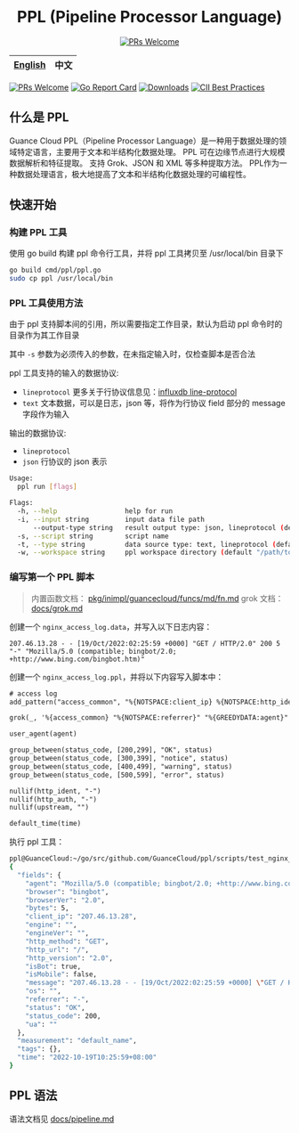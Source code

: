 <div align="center">
<br/>

# PPL (Pipeline Processor Language)

[![PRs Welcome](https://img.shields.io/badge/PRs-welcome-brightgreen.svg?style=flat&logo=github&color=2370ff&labelColor=454545)](http://makeapullrequest.com)

| [English](README.md) | 中文 |
| --- | --- |

</div>

[![PRs Welcome](https://img.shields.io/badge/PRs-welcome-brightgreen.svg?style=flat&logo=github&color=2370ff&labelColor=454545)](http://makeapullrequest.com)
[![Go Report Card](https://goreportcard.com/badge/github.com/GuanceCloud/ppl)](https://goreportcard.com/report/github.com/GuanceCloud/ppl)
[![Downloads](https://img.shields.io/github/downloads/GuanceCloud/ppl/total.svg)](https://github.com/GuanceCloud/ppl/releases)
[![CII Best Practices](https://bestpractices.coreinfrastructure.org/projects/6202/badge)](https://bestpractices.coreinfrastructure.org/projects/6202)

## 什么是 PPL

Guance Cloud PPL（Pipeline Processor Language）是一种用于数据处理的领域特定语言，主要用于文本和半结构化数据处理。 PPL 可在边缘节点进行大规模数据解析和特征提取。 支持 Grok、JSON 和 XML 等多种提取方法。
PPL作为一种数据处理语言，极大地提高了文本和半结构化数据处理的可编程性。

## 快速开始

### 构建 PPL 工具

使用 go build 构建 ppl 命令行工具，并将 ppl 工具拷贝至 /usr/local/bin 目录下

```sh
go build cmd/ppl/ppl.go
sudo cp ppl /usr/local/bin
```

### PPL 工具使用方法

由于 ppl 支持脚本间的引用，所以需要指定工作目录，默认为启动 ppl 命令时的目录作为其工作目录

其中 `-s` 参数为必须传入的参数，在未指定输入时，仅检查脚本是否合法

ppl 工具支持的输入的数据协议:

- `lineprotocol` 更多关于行协议信息见：[influxdb line-protocol](https://docs.influxdata.com/influxdb/cloud/reference/syntax/line-protocol/)
- `text` 文本数据，可以是日志，json 等，将作为行协议 field 部分的 message 字段作为输入

输出的数据协议:

- `lineprotocol`
- `json` 行协议的 json 表示

```sh
Usage:
  ppl run [flags]

Flags:
  -h, --help                 help for run
  -i, --input string         input data file path
      --output-type string   result output type: json, lineprotocol (default "json")
  -s, --script string        script name
  -t, --type string          data source type: text, lineprotocol (default "text")
  -w, --workspace string     ppl workspace directory (default "/path/to/ppl-process-working-dir")
```

### 编写第一个 PPL 脚本

> 内置函数文档： [pkg/inimpl/guancecloud/funcs/md/fn.md](pkg/inimpl/guancecloud/funcs/md/fn.md)
> grok 文档： [docs/grok.md](docs/grok.md)

创建一个 `nginx_access_log.data`，并写入以下日志内容：

```text
207.46.13.28 - - [19/Oct/2022:02:25:59 +0000] "GET / HTTP/2.0" 200 5 "-" "Mozilla/5.0 (compatible; bingbot/2.0; +http://www.bing.com/bingbot.htm)"
```

创建一个 `nginx_access_log.ppl`，并将以下内容写入脚本中：

```txt
# access log
add_pattern("access_common", "%{NOTSPACE:client_ip} %{NOTSPACE:http_ident} %{NOTSPACE:http_auth} \\[%{HTTPDATE:time}\\] \"%{DATA:http_method} %{GREEDYDATA:http_url} HTTP/%{NUMBER:http_version}\" %{INT:status_code:int} %{INT:bytes:int}")

grok(_, '%{access_common} "%{NOTSPACE:referrer}" "%{GREEDYDATA:agent}"')

user_agent(agent)

group_between(status_code, [200,299], "OK", status)
group_between(status_code, [300,399], "notice", status)
group_between(status_code, [400,499], "warning", status)
group_between(status_code, [500,599], "error", status)

nullif(http_ident, "-")
nullif(http_auth, "-")
nullif(upstream, "")

default_time(time)
```

执行 ppl 工具：

```sh
ppl@GuanceCloud:~/go/src/github.com/GuanceCloud/ppl/scripts/test_nginx_access_log$ ppl run -s nginx_access_log.ppl -i nginx_access_log.data 
{
  "fields": {
    "agent": "Mozilla/5.0 (compatible; bingbot/2.0; +http://www.bing.com/bingbot.htm)",
    "browser": "bingbot",
    "browserVer": "2.0",
    "bytes": 5,
    "client_ip": "207.46.13.28",
    "engine": "",
    "engineVer": "",
    "http_method": "GET",
    "http_url": "/",
    "http_version": "2.0",
    "isBot": true,
    "isMobile": false,
    "message": "207.46.13.28 - - [19/Oct/2022:02:25:59 +0000] \"GET / HTTP/2.0\" 200 5 \"-\" \"Mozilla/5.0 (compatible; bingbot/2.0; +http://www.bing.com/bingbot.htm)\"",
    "os": "",
    "referrer": "-",
    "status": "OK",
    "status_code": 200,
    "ua": ""
  },
  "measurement": "default_name",
  "tags": {},
  "time": "2022-10-19T10:25:59+08:00"
}
```

## PPL 语法

语法文档见 [docs/pipeline.md](docs/pipeline.md)
